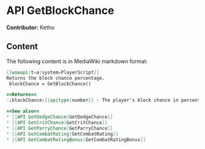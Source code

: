 # API GetBlockChance

**Contributor:** Ketho

## Content

The following content is in MediaWiki markdown format:

```mediawiki
{{wowapi|t=a|system=PlayerScript}}
Returns the block chance percentage.
 blockChance = GetBlockChance()

==Returns==
:;blockChance:{{apitype|number}} - The player's block chance in percentage.

==See also==
* [[API GetDodgeChance|GetDodgeChance]]
* [[API GetCritChance|GetCritChance]]
* [[API GetParryChance|GetParryChance]]
* [[API GetCombatRating|GetCombatRating]]
* [[API GetCombatRatingBonus|GetCombatRatingBonus]]
```